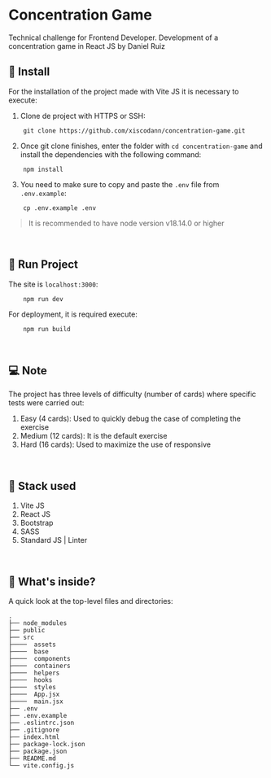 # Concentration Game

Technical challenge for Frontend Developer. Development of a concentration game in React JS by Daniel Ruiz

## 💫 Install

For the installation of the project made with Vite JS it is necessary to execute:

1. Clone de project with HTTPS or SSH:

```
    git clone https://github.com/xiscodann/concentration-game.git
```

2. Once git clone finishes, enter the folder with `cd concentration-game` and install the dependencies with the following command:

```
    npm install
```

3. You need to make sure to copy and paste the `.env` file from `.env.example`:

```
    cp .env.example .env
```

> It is recommended to have node version v18.14.0 or higher

<br/>

## 🚀 Run Project

The site is `localhost:3000`:

```
    npm run dev
```

For deployment, it is required execute:

```
    npm run build
```

<br/>

## 💻 Note

The project has three levels of difficulty (number of cards) where specific tests were carried out:

1. Easy (4 cards): Used to quickly debug the case of completing the exercise
2. Medium (12 cards): It is the default exercise
3. Hard (16 cards): Used to maximize the use of responsive

<br/>

## 💼 Stack used

1. Vite JS
2. React JS
3. Bootstrap
4. SASS
5. Standard JS | Linter

<br/>

## 🧐 What's inside?

A quick look at the top-level files and directories:

    .
    ├── node_modules
    ├── public
    ├── src
    ├────  assets
    ├────  base
    ├────  components
    ├────  containers
    ├────  helpers
    ├────  hooks
    ├────  styles
    ├────  App.jsx
    ├────  main.jsx
    ├── .env
    ├── .env.example
    ├── .eslintrc.json
    ├── .gitignore
    ├── index.html
    ├── package-lock.json
    ├── package.json
    ├── README.md
    └── vite.config.js
